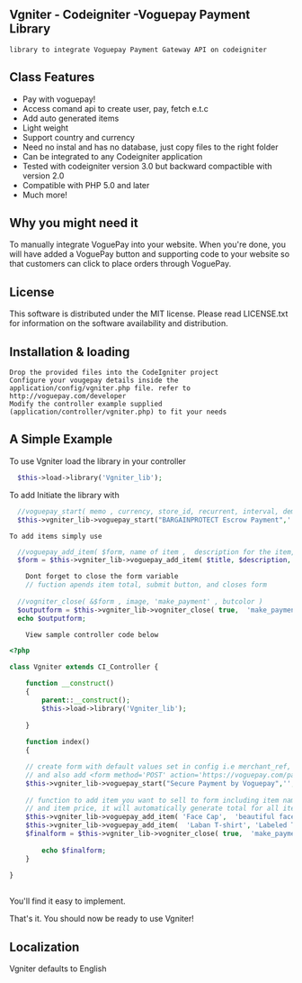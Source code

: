 ## Vgniter - Codeigniter -Voguepay Payment Library
	library to integrate Voguepay Payment Gateway API on codeigniter

## Class Features

- Pay with voguepay!
- Access comand api to create user, pay, fetch e.t.c
- Add auto generated items 
- Light weight
- Support country and currency
- Need no instal and has no database, just copy files to the right folder
- Can be integrated to any Codeigniter application
- Tested with codeigniter version 3.0 but backward compactible with version 2.0
- Compatible with PHP 5.0 and later
- Much more!

## Why you might need it

 To manually integrate VoguePay into your website. When you're done, you will have added a VoguePay button and supporting code to your website so that customers can click to place orders through VoguePay.

## License

This software is distributed under the MIT license. Please read LICENSE.txt for information on the
software availability and distribution.

## Installation & loading



    Drop the provided files into the CodeIgniter project
    Configure your vougepay details inside the application/config/vgniter.php file. refer to http://voguepay.com/developer
    Modify the controller example supplied (application/controller/vgniter.php) to fit your needs

	
## A Simple Example

  To use Vgniter load the library in your controller
```php
  $this->load->library('Vgniter_lib');
```

   To add 
   Initiate the library with
```php
  //voguepay_start( memo , currency, store_id, recurrent, interval, demo);
  $this->vgniter_lib->voguepay_start("BARGAINPROTECT Escrow Payment",'','','','','');
``` 
	To add items simply use
```php
  //voguepay_add_item( $form, name of item ,  description for the item, price of the item);
  $form = $this->vgniter_lib->voguepay_add_item( $title, $description, $amount);
```
```php
	Dont forget to close the form variable
	// fuction apends item total, submit button, and closes form
 
  //vogniter_close( &$form , image, 'make_payment' , butcolor )
  $outputform = $this->vgniter_lib->vogniter_close( true,  'make_payment' , 'blue');
  echo $outputform;
```


		View sample controller code below
```php
<?php
 	
class Vgniter extends CI_Controller {

	function __construct()
	{
		parent::__construct();
		$this->load->library('Vgniter_lib');  
		 
	}
	
	function index()
	{

	// create form with default values set in config i.e merchant_ref, merchant_id, e.t.c
	// and also add <form method='POST' action='https://voguepay.com/pay/'>
	$this->vgniter_lib->voguepay_start("Secure Payment by Voguepay",'','','','','');
	
	// function to add item you want to sell to form including item name, item descriptio
	// and item price, it will automatically generate total for all items
	$this->vgniter_lib->voguepay_add_item( 'Face Cap',  'beautiful facecap for use', 1000 );
	$this->vgniter_lib->voguepay_add_item(  'Laban T-shirt', 'Labeled T-shirts', 4500 ); 
	$finalform = $this->vgniter_lib->vogniter_close( true,  'make_payment' , 'blue');
	
		echo $finalform;
	}
	
}	
	
```

You'll find it easy to implement.

That's it. You should now be ready to use Vgniter!

## Localization
Vgniter defaults to English
